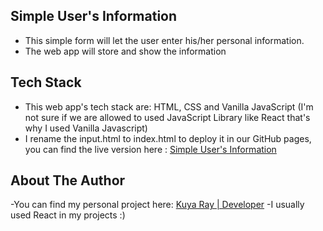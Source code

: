 ## Simple User's Information

- This simple form will let the user enter his/her personal information.
- The web app will store and show the information

## Tech Stack

- This web app's tech stack are: HTML, CSS and Vanilla JavaScript (I'm not sure if we are allowed to used JavaScript Library like React that's why I used Vanilla Javascript)
- I rename the input.html to index.html to deploy it in our GitHub pages, you can find the live version here : [Simple User's Information](https://cancinoray.github.io/the-task/)

## About The Author
-You can find my personal project here: [Kuya Ray | Developer](https://www.kuyaray.tech)
-I usually used React in my projects :)